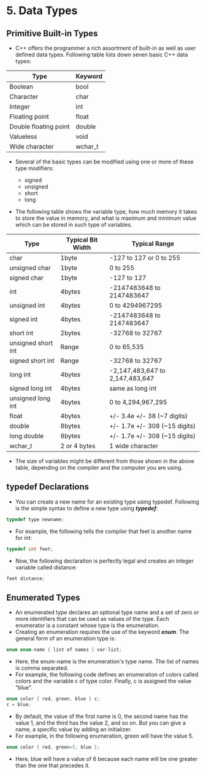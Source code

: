 # 5. Data Types

## Primitive Built-in Types

- C++ offers the programmer a rich assortment of built-in as well as user defined data types. Following table lists down seven basic C++ data types:

| Type                  | Keyword |
| --------------------- | ------- |
| Boolean               | bool    |
| Character             | char    |
| Integer               | int     |
| Floating point        | float   |
| Double floating point | double  |
| Valueless             | void    |
| Wide character        | wchar_t |
- Several of the basic types can be modified using one or more of these type modifiers:
	-  signed
	- unsigned
	- short
	- long

- The following table shows the variable type, how much memory it takes to store the value in memory, and what is maximum and minimum value which can be stored in such type of variables.

| Type               | Typical Bit Width | Typical Range                   |
| ------------------ | ----------------- | ------------------------------- |
| char               | 1byte             | -127 to 127 or 0 to 255         |
| unsigned char      | 1byte             | 0 to 255                        |
| signed char        | 1byte             | -127 to 127                     |
| int                | 4bytes            | -2147483648 to 2147483647       |
| unsigned int       | 4bytes            | 0 to 4294967295                 |
| signed int         | 4bytes            | -2147483648 to 2147483647       |
| short int          | 2bytes            | -32768 to 32767                 |
| unsigned short int | Range             | 0 to 65,535                     |
| signed short int   | Range             | -32768 to 32767                 |
| long int           | 4bytes            | -2,147,483,647 to 2,147,483,647 |
| signed long int    | 4bytes            | same as long int                |
| unsigned long int  | 4bytes            | 0 to 4,294,967,295              |
| float              | 4bytes            | +/- 3.4e +/- 38 (~7 digits)     |
| double             | 8bytes            | +/- 1.7e +/- 308 (~15 digits)   |
| long double        | 8bytes            | +/- 1.7e +/- 308 (~15 digits)   |
| wchar_t            | 2 or 4 bytes      | 1 wide character                |

- The size of variables might be different from those shown in the above table, depending on the compiler and the computer you are using.

## typedef Declarations

- You can create a new name for an existing type using typedef. Following is the simple syntax to define a new type using ***typedef***:
```cpp
typedef type newname;
```

- For example, the following tells the compiler that feet is another name for int:
```cpp
typedef int feet;
```

- Now, the following declaration is perfectly legal and creates an integer variable called distance:
```cpp
feet distance;
```

## Enumerated Types

- An enumerated type declares an optional type name and a set of zero or more identifiers that can be used as values of the type. Each enumerator is a constant whose type is the enumeration.
- Creating an enumeration requires the use of the keyword ***enum***. The general form of an enumeration type is:
```cpp
enum enum-name { list of names } var-list;
```

- Here, the enum-name is the enumeration's type name. The list of names is comma separated.
- For example, the following code defines an enumeration of colors called colors and the variable c of type color. Finally, c is assigned the value "blue".
```cpp
enum color { red, green, blue } c;
c = blue;
```

- By default, the value of the first name is 0, the second name has the value 1, and the third has the value 2, and so on. But you can give a name, a specific value by adding an initializer.
-  For example, in the following enumeration, green will have the value 5.
```cpp
enum color { red, green=5, blue };
```

- Here, blue will have a value of 6 because each name will be one greater than the one that precedes it.